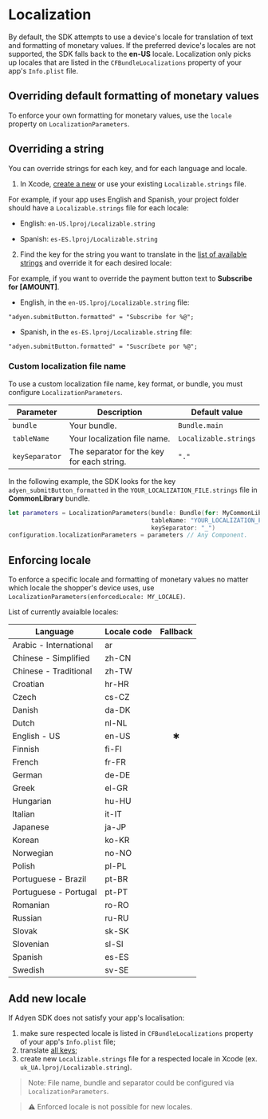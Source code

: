 # Localization

By default, the SDK attempts to use a device's locale for translation of text and formatting of monetary values. If the preferred device's locales are not supported, the SDK falls back to the **en-US** locale.
Localization only picks up locales that are listed in the `CFBundleLocalizations` property of your app's `Info.plist` file.

## Overriding default formatting of monetary values 

To enforce your own formatting for monetary values, use the `locale` property on `LocalizationParameters`.

## Overriding a string 

You can override strings for each key, and for each language and locale. 

1. In Xcode, [create a new](https://developer.apple.com/library/archive/documentation/Cocoa/Conceptual/LoadingResources/Strings/Strings.html) or use your existing `Localizable.strings` file.

For example, if your app uses English and Spanish, your project folder should have a `Localizable.strings` file for each locale:

- English: `en-US.lproj/Localizable.string`

- Spanish: `es-ES.lproj/Localizable.string`

2. Find the key for the string you want to translate in the [list of available strings](https://github.com/Adyen/adyen-ios/blob/develop/Adyen/Assets/Generated/LocalizationKey.swift) and override it for each desired locale:

For example, if you want to override the payment button text to **Subscribe for [AMOUNT]**.

- English, in the `en-US.lproj/Localizable.string` file:
~~~
"adyen.submitButton.formatted" = "Subscribe for %@";
~~~

- Spanish, in the `es-ES.lproj/Localizable.string` file:
~~~
"adyen.submitButton.formatted" = "Suscríbete por %@";
~~~

### Custom localization file name

To use a custom localization file name, key format, or bundle, you must configure `LocalizationParameters`.

|Parameter | Description | Default value |
| --- | --- | --- |
|`bundle`| Your bundle. | `Bundle.main` |
|`tableName` | Your localization file name. | `Localizable.strings` |
|`keySeparator` | The separator for the key for each string. | `"."` |

In the following example, the SDK looks for the key `adyen_submitButton_formatted` in the `YOUR_LOCALIZATION_FILE.strings` file in **CommonLibrary** bundle. 

~~~~swift
let parameters = LocalizationParameters(bundle: Bundle(for: MyCommonLibraryClass.type),
                                        tableName: "YOUR_LOCALIZATION_FILE",
                                        keySeparator: "_")
configuration.localizationParameters = parameters // Any Component.
~~~~

## Enforcing locale

To enforce a specific locale and formatting of monetary values no matter which locale the shopper's device uses, use `LocalizationParameters(enforcedLocale: MY_LOCALE)`.

List of currently avaialble locales:

| Language | Locale code | Fallback |
| --- | --- | :---: |
| Arabic - International | ar | |
| Chinese - Simplified | zh-CN | |
| Chinese - Traditional | zh-TW | |
| Croatian | hr-HR | |
| Czech | cs-CZ | |
| Danish | da-DK | |
| Dutch | nl-NL | |
| English - US | en-US | ✱ |
| Finnish | fi-FI | |
| French | fr-FR | |
| German | de-DE | |
| Greek | el-GR | |
| Hungarian | hu-HU | |
| Italian | it-IT | |
| Japanese | ja-JP | |
| Korean | ko-KR | |
| Norwegian | no-NO | |
| Polish | pl-PL | |
| Portuguese - Brazil | pt-BR | |
| Portuguese - Portugal | pt-PT | |
| Romanian | ro-RO | |
| Russian | ru-RU | |
| Slovak | sk-SK | |
| Slovenian | sl-SI | |
| Spanish | es-ES | |
| Swedish | sv-SE | |

## Add new locale

If Adyen SDK does not satisfy your app's localisation:
1) make sure respected locale is listed in `CFBundleLocalizations` property of your app's `Info.plist` file;
2) translate [all keys](https://github.com/Adyen/adyen-ios/blob/develop/Adyen/Assets/en-US.lproj/Localizable.strings);
3) create new `Localizable.strings` file for a respected locale in Xcode (ex. `uk_UA.lproj/Localizable.string`).

> Note: File name, bundle and separator could be configured via `LocalizationParameters`.

> ⚠️ Enforced locale is not possible for new locales.
